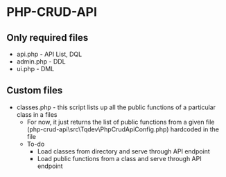 # PHP-CRUD-API

## Only required files
* api.php - API List, DQL
* admin.php - DDL
* ui.php - DML

## Custom files
* classes.php - this script lists up all the public functions of a particular class in a files
	* For now, it just returns the list of public functions from a given file (php-crud-api\src\Tqdev\PhpCrudApiConfig.php) hardcoded in the file
	* To-do
		* Load classes from directory and serve through API endpoint
		* Load public functions from a class and serve through API endpoint
		
